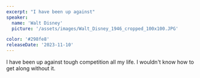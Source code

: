 ```yaml
---
excerpt: "I have been up against"
speaker:
  name: 'Walt Disney'
  picture: '/assets/images/Walt_Disney_1946_cropped_100x100.JPG'

color: '#298fe8'
releaseDate: '2023-11-10'
---
```

I have been up against tough competition all my life. I wouldn't know how to get along without it.
